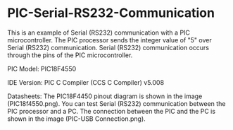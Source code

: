 # PIC-Serial-RS232-Communication
This is an example of Serial (RS232) communication with a PIC microcontroller. The PIC processor sends the integer value of "5" over Serial (RS232) communication. Serial (RS232) communication occurs through the pins of the PIC microcontroller.

PIC Model: PIC18F4550

IDE Version: PIC C Compiler (CCS C Compiler) v5.008

Datasheets: The PIC18F4450 pinout diagram is shown in the image (PIC18f4550.png). You can test Serial (RS232) communication between the PIC processor and a PC. The connection between the PIC and the PC is shown in the image (PIC-USB Connection.png).